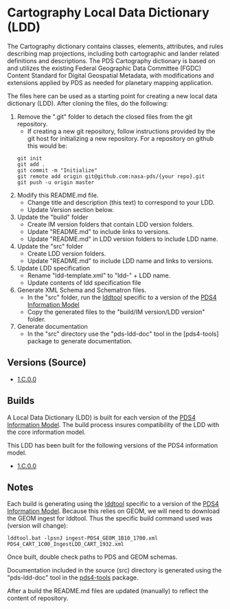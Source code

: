 # Cartography Local Data Dictionary (LDD)

The Cartography dictionary contains classes, elements, attributes, and rules describing map projections, including both cartographic and lander related definitions and descriptions. The PDS Cartography dictionary is based on and utilizes the existing Federal Geographic Data Committee (FGDC) Content Standard for Digital Geospatial Metadata, with modifications and extensions applied by PDS as needed for planetary mapping application. 

The files here can be used as a starting point for creating a new local data dictionary (LDD). After cloning the files, do the following:

1. Remove the ".git" folder to detach the closed files from the git repository.
	- If creating a new git repository, follow instructions provided by the git host for initializing a new repository. For a repository on github this would be:
	```
	git init
	git add .
	git commit -m "Initialize"
	git remote add origin git@github.com:nasa-pds/{your repo}.git
	git push -u origin master
	```
2. Modify this README.md file.
	- Change title and description (this text) to correspond to your LDD. 
	- Update Version section below.
3. Update the "build" folder 
	- Create IM version folders that contain LDD version folders.
	- Update "README.md" to include links to versions.
	- Update "README.md" in LDD version folders to include LDD name.
4. Update the "src" folder
	- Create LDD version folders.
	- Update "README.md" to include LDD name and links to versions.
5. Update LDD specification
	- Rename "ldd-template.xml" to "ldd-" + LDD name.
	- Update contents of ldd specification file
6. Generate XML Schema and Schematron files.
	- In the "src" folder, run the [lddtool](https://pds.nasa.gov/pds4/software/ldd/) specific to a version of the [PDS4 Information Model](https://pds.nasa.gov/pds4/doc/im/)
	- Copy the generated files to the "build/IM version/LDD version" folder.
7. Generate documentation
	- In the "src" directory use the "pds-ldd-doc" tool in the [pds4-tools] package to generate documentation.

## Versions (Source)

- [1.C.0.0](src/1.C.0.0)

## Builds

A Local Data Dictionary (LDD) is built for each version of the [PDS4 Information Model](https://pds.nasa.gov/pds4/doc/im/).
The build process insures compatibility of the LDD with the core information model.

This LDD has been built for the following versions of the PDS4 information model.

- [1.C.0.0](build/1.C.0.0)

	
## Notes

Each build is generating using the [lddtool](https://pds.nasa.gov/pds4/software/ldd/) specific to a version of the [PDS4 Information Model](https://pds.nasa.gov/pds4/doc/im/). Because this relies on GEOM, we will need to download the GEOM ingest for lddtool. Thus the specific build command used was (version will change):

```
lddtool.bat -lpsnJ ingest-PDS4_GEOM_1B10_1700.xml PDS4_CART_1C00_IngestLDD_CART_1932.xml
```

Once built, double check paths to PDS and GEOM schemas.

Documentation included in the source (src) directory is generated using the "pds-ldd-doc" tool in the [pds4-tools](https://github.com/nasa-pds/pds4-tools) package.

After a build the README.md files are updated (manually) to reflect the content of repository.

